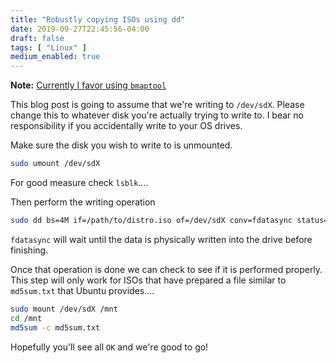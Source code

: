 ```yaml
---
title: "Robustly copying ISOs using dd"
date: 2019-09-27T22:45:56-04:00
draft: false
tags: [ "Linux" ]
medium_enabled: true
---
```


**Note:** [Currently I favor using `bmaptool`](/blog/bmaptool-iso)

This blog post is going to assume that we're writing to `/dev/sdX`. Please change this to whatever disk you're actually trying to write to. I bear no responsibility if you accidentally write to your OS drives.

Make sure the disk you wish to write to is unmounted. 

```bash
sudo umount /dev/sdX
```

For good measure check `lsblk`....

Then perform the writing operation

```bash
sudo dd bs=4M if=/path/to/distro.iso of=/dev/sdX conv=fdatasync status=progress
```

`fdatasync` will wait until the data is physically written into the drive before finishing.

Once that operation is done we can check to see if it is performed properly. This step will only work for ISOs that have prepared a file similar to `md5sum.txt` that Ubuntu provides....

```bash
sudo mount /dev/sdX /mnt
cd /mnt
md5sum -c md5sum.txt
```

Hopefully you'll see all `OK` and we're good to go!
